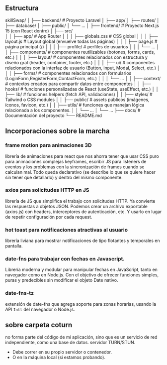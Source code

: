 ## Estructura 
skillSwap/
│
├── backend/                # Proyecto Laravel
│   ├── app/
│   ├── routes/
│   ├── database/
│   ├── public/
│   └── ...
│
├── frontend/               # Proyecto Next.js 15 (con React dentro)
│   ├── src/                
│   │   ├── app/                # App Router
│   │   │   ├── globals.css     # CSS global
│   │   │   ├── layout.js       # Layout global (envuelve todas las páginas)
│   │   │   ├── page.js         # página principal (/)
│   │   │   ├── profile/        # perfiles de usuarios
│   │   │   └── ...
│   │   ├── components/         # componentes reutilizables (botones, forms, cards, etc.)
│   │   │       ├── layout/     # componentes relacionados con estructura y diseño gral (header, container, footer, etc.)
│   │   │       ├── ui/         # componentes relacionados con la interfaz de usuario (Button, input, Modal, Select, etc.)
│   │   │       ├── forms/      # componentes relacionados con formularios (LoginForm,RegisterForm,ContactForm, etc.)
│   │   │       └── ...
│   │   ├── context/            # contextos creados para compartir datos entre componentes 
│   │   ├── hooks/              # funciones personalizadas de React (useState, useEffect, etc.)
│   │   ├── lib/                # funciones helpers (fetch API, validaciones)
│   │   ├── styles/             # Tailwind o CSS modules
│   │   ├── public/             # assets públicos (imágenes, íconos, favicon, etc.)
│   │   ├── utils/             # funciones que manejan lógica relacionada a los componentes.
│   │   └── ...
│   └── ...
├── docs/                   # Documentación del proyecto
└── README.md

## Incorporaciones sobre la marcha

### frame motion para animaciones 3D
librería de animaciones para react que nos ahorra tener que usar CSS puro para animaciones complejas keyframes, escribir JS para listeners de eventos y los problemas con la sincronización de frames cuando se calculan mal. Todo queda declarativo (se describe lo que se quiere hacer sin tener que detallarlo) y dentro del mismo componente.

### axios para solicitudes HTTP en JS
librería de JS que simplifica el trabajo con solicitudes HTTP.
Ya convierte las respuestas a objetos JSON.
Podemos crear un archivo exportable (axios.js) con headers, interceptores de autenticación, etc. Y usarlo en lugar de repetir configuración por cada request.

### hot toast para notificaciones atractivas al usuario
librería liviana para mostrar notificaciones de tipo flotantes y temporales en pantalla. 

### date-fns para trabajar con fechas en Javascript. 
Librería moderna y modular para manipular fechas en JavaScript, tanto en navegador como en Node.js. Con el objetivo de ofrecer funciones simples, puras y predecibles sin modificar el objeto Date nativo. 

### date-fns-tz 
extensión de date-fns que agrega soporte para zonas horarias, usando la API `Intl` del navegador o Node.js.


## sobre carpeta coturn
no forma parte del código de mi aplicación, sino que es un servicio de red independiente, como una base de datos.
servidor TURN/STUN. 
- Debe correr en su propio servidor o contenedor.
- O en la máquina local (si estamos probando).